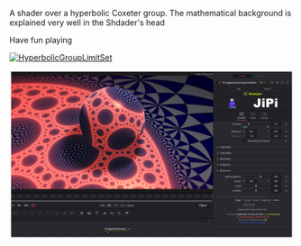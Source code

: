 A shader over a hyperbolic Coxeter group. The mathematical background is explained very well in the Shdader's head

Have fun playing

[![HyperbolicGroupLimitSet](https://user-images.githubusercontent.com/78935215/223966861-8299f27d-27bc-49f8-8bae-a0f63c64a9d2.gif)](HyperbolicGroupLimitSet.fuse)

[![Screenshot](HyperbolicGroupLimitSet_screenshot.png)](https://www.shadertoy.com/view/NstSDs "View on Shadertoy.com")
